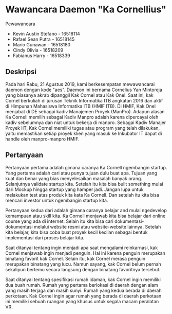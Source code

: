# Wawancara Daemon "Ka Cornellius"

Pewawancara
- Kevin Austin Stefano - 16518114
- Rafael Sean Putra    - 16518145
- Mario Gunawan        - 16518180
- Cindy Olivia         - 16518209
- Fabianus Harry       - 16518339

## Deskripsi
Pada hari Rabu, 21 Agustus 2019, kami berkesempatan mewawancarai daemon dengan kode "aes". Daemon ini bernama Cornelius Yan Mintoreja yang biasanya akrab dipanggil Kak Cornel atau Kak Onel. Saat ini, kak Cornel berkuliah di jurusan Teknik Informatika ITB angkatan 2016 dan aktif di Himpunan Mahasiswa Informatika ITB (HMIF ITB). Di HMIF, Kak Onel menjabat di DE sebagai kadiv Manajemen Proyek (ManPro). Adapun alasan Ka Cornell memilih sebagai Kadiv Manpro adalah karena dipercayai oleh kadiv sebelumnya dan niat untuk bekerja di manpro. Sebagai Kadiv Manajer Proyek IIT, Kak Cornel memiliki tugas atau program yang telah dilakukan, yaitu memastikan setiap proyek klien yang masuk ke Inkubator IT dapat di handle oleh manpro-manpro HMIF. 

## Pertanyaan
Pertanyaan pertama adalah gimana caranya Ka Cornell ngembangin startup. Yang pertama adalah cari atau punya tujuan dulu buat apa. Tujuan yang kuat dan benar yang bias menyelesaikan masalah banyak orang. Selanjutnya validate startup kita. Setelah itu kita bisa built something mulai dari Mockup hingga startup yang hamper jadi. Jangan lupa untuk melakukan test atas produk kita kata Ka Cornell. Dan setelah itu kita bisa mencari investor untuk ngembangin startup kita.

Pertanyaan kedua dari adalah gimana caranya belajar and mulai ngedevelop kemampuan atau skill kita. Ka Cornell menjawab kita bisa belajar dari online course yang ada di internet. Selain itu kita bisa cari dokumentasi-dokumentasi melalui website resmi atau website-website lainnya. Setelah kita belajar, kita bisa coba buat proyek kecil kecilan sebagai bentuk implementasi dari proses belajar kita.

Saat ditanyai tentang ingin menjadi apa saat mengalami reinkarnasi, kak Cornel menjawab ingin menjadi penguin. Hal ini karena penguin merupakan binatang favorit kak Cornel. Selain itu, kak Cornel merasa penguin merupakan binatang yang lucu. Namun sayang, kak Cornel belum pernah sekalipun bertemu secara langsung dengan binatang favoritnya tersebut.

Saat ditanyai tentang spesifikasi rumah idaman, kak Cornel ingin memiliki dua buah rumah. Rumah yang pertama berlokasi di daerah dengan alam yang masih terjaga dan masih sunyi. Rumah yang kedua berada di daerah perkotaan. Kak Cornel ingin agar rumah yang berada di daerah perkotaan ini memiliki sebuah ruangan yang khusus untuk segala macam peralatan VR.

